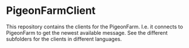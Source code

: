 # PigeonFarmClient 
This repository contains the clients for the PigeonFarm. I.e. it connects to PigeonFarm to get the newest available message. See the different subfolders for the clients in different languages.
